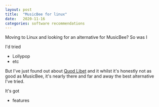 ```yaml
---
layout: post
title:  "MusicBee for linux"
date:   2020-11-16
categories: software recommendations
---
```

Moving to Linux and looking for an alternative for MusicBee? So was I

I'd tried 
 * Lollypop
 * etc

But I've just found out about [Quod Libet](link) and it whilst it's honestly not as good as MusicBee, it's nearly there and far and away the best alternative I've tried.

It's got
 * features

